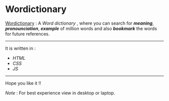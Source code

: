 # Wordictionary

[Wordictionary](https://yash-barjatya.github.io/Dictionary/ "Wordictionary: A word dictionary website") : A _Word dictionary_ , where you can search for ***meaning***, ***pronounciation***, ***example*** of million words and also ***bookmark*** the words for future references. 

- - - -

 It is written in :

*   _HTML_
*   _CSS_
*   _JS_
                                
- - - - 
Hope you like it !!

_Note_ : For best experience view in desktop or laptop.
